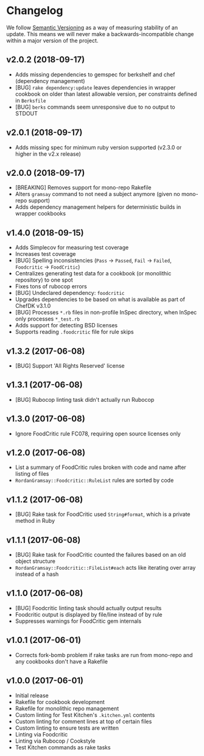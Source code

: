 # Changelog

We follow [Semantic Versioning](http://semver.org/) as a way of measuring stability of an update. This
means we will never make a backwards-incompatible change within a major version of the project.

## v2.0.2 (2018-09-17)

- Adds missing dependencies to gemspec for berkshelf and chef (dependency management)
- [BUG] `rake dependency:update` leaves dependencies in wrapper cookbook on older than latest allowable version, per constraints defined in `Berksfile`
- [BUG] `berks` commands seem unresponsive due to no output to STDOUT

## v2.0.1 (2018-09-17)

- Adds missing spec for minimum ruby version supported (v2.3.0 or higher in the v2.x release)

## v2.0.0 (2018-09-17)

- [BREAKING] Removes support for mono-repo Rakefile
- Alters `gramsay` command to not need a subject anymore (given no mono-repo support)
- Adds dependency management helpers for deterministic builds in wrapper cookbooks

## v1.4.0 (2018-09-15)

- Adds Simplecov for measuring test coverage
- Increases test coverage
- [BUG] Spelling inconsistencies (`Pass` -> `Passed`, `Fail` -> `Failed`, `Foodcritic` -> `FoodCritic`)
- Centralizes generating test data for a cookbook (or monolithic repository) to one spot
- Fixes tons of rubocop errors
- [BUG] Undeclared dependency: `foodcritic`
- Upgrades dependencies to be based on what is available as part of ChefDK v3.1.0
- [BUG] Processes `*.rb` files in non-profile InSpec directory, when InSpec only processes `*_test.rb`
- Adds support for detecting BSD licenses
- Supports reading `.foodcritic` file for rule skips

## v1.3.2 (2017-06-08)

- [BUG] Support 'All Rights Reserved' license

## v1.3.1 (2017-06-08)

- [BUG] Rubocop linting task didn't actually run Rubocop

## v1.3.0 (2017-06-08)

- Ignore FoodCritic rule FC078, requiring open source licenses only

## v1.2.0 (2017-06-08)

- List a summary of FoodCritic rules broken with code and name after listing of files
- `RordanGramsay::Foodcritic::RuleList` rules are sorted by code

## v1.1.2 (2017-06-08)

- [BUG] Rake task for FoodCritic used `String#format`, which is a private method in Ruby

## v1.1.1 (2017-06-08)

- [BUG] Rake task for FoodCritic counted the failures based on an old object structure
- `RordanGramsay::Foodcritic::FileList#each` acts like iterating over array instead of a hash

## v1.1.0 (2017-06-08)

- [BUG] Foodcritic linting task should actually output results
- Foodcritic output is displayed by file/line instead of by rule
- Suppresses warnings for FoodCritic gem internals

## v1.0.1 (2017-06-01)

- Corrects fork-bomb problem if rake tasks are run from mono-repo and any cookbooks don't have a Rakefile

## v1.0.0 (2017-06-01)

- Initial release
- Rakefile for cookbook development
- Rakefile for monolithic repo management
- Custom linting for Test Kitchen's `.kitchen.yml` contents
- Custom linting for comment lines at top of certain files
- Custom linting to ensure tests are written
- Linting via Foodcritic
- Linting via Rubocop / Cookstyle
- Test Kitchen commands as rake tasks

